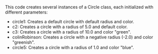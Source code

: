 This code creates several instances of a Circle class, each initialized with different parameters:

- circle1: Creates a default circle with default radius and color.
- c2: Creates a circle with a radius of 5.0 and default color.
- c3: Creates a circle with a radius of 10.0 and color "green".
- colinRobinson: Creates a circle with a negative radius (-2.0) and color "greenish".
- circle5: Creates a circle with a radius of 1.0 and color "blue".




